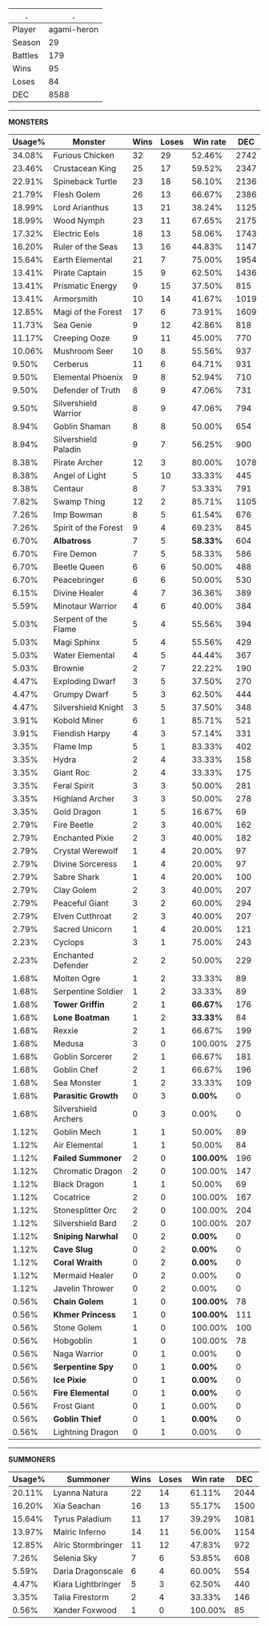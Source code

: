 .|.
|-|-
Player|agami-heron
Season|29
Battles|179
Wins|95
Loses|84
DEC|8588

---
**MONSTERS**

Usage%|Monster|Wins|Loses|Win rate|DEC|
-|-|-|-|-|-|
34.08%|Furious Chicken|32|29|52.46%|2742|
23.46%|Crustacean King|25|17|59.52%|2347|
22.91%|Spineback Turtle|23|18|56.10%|2136|
21.79%|Flesh Golem|26|13|66.67%|2386|
18.99%|Lord Arianthus|13|21|38.24%|1125|
18.99%|Wood Nymph|23|11|67.65%|2175|
17.32%|Electric Eels|18|13|58.06%|1743|
16.20%|Ruler of the Seas|13|16|44.83%|1147|
15.64%|Earth Elemental|21|7|75.00%|1954|
13.41%|Pirate Captain|15|9|62.50%|1436|
13.41%|Prismatic Energy|9|15|37.50%|815|
13.41%|Armorsmith|10|14|41.67%|1019|
12.85%|Magi of the Forest|17|6|73.91%|1609|
11.73%|Sea Genie|9|12|42.86%|818|
11.17%|Creeping Ooze|9|11|45.00%|770|
10.06%|Mushroom Seer|10|8|55.56%|937|
9.50%|Cerberus|11|6|64.71%|931|
9.50%|Elemental Phoenix|9|8|52.94%|710|
9.50%|Defender of Truth|8|9|47.06%|731|
9.50%|Silvershield Warrior|8|9|47.06%|794|
8.94%|Goblin Shaman|8|8|50.00%|654|
8.94%|Silvershield Paladin|9|7|56.25%|900|
8.38%|Pirate Archer|12|3|80.00%|1078|
8.38%|Angel of Light|5|10|33.33%|445|
8.38%|Centaur|8|7|53.33%|791|
7.82%|Swamp Thing|12|2|85.71%|1105|
7.26%|Imp Bowman|8|5|61.54%|676|
7.26%|Spirit of the Forest|9|4|69.23%|845|
6.70%|**Albatross**|7|5|**58.33%**|604|
6.70%|Fire Demon|7|5|58.33%|586|
6.70%|Beetle Queen|6|6|50.00%|488|
6.70%|Peacebringer|6|6|50.00%|530|
6.15%|Divine Healer|4|7|36.36%|389|
5.59%|Minotaur Warrior|4|6|40.00%|384|
5.03%|Serpent of the Flame|5|4|55.56%|394|
5.03%|Magi Sphinx|5|4|55.56%|429|
5.03%|Water Elemental|4|5|44.44%|367|
5.03%|Brownie|2|7|22.22%|190|
4.47%|Exploding Dwarf|3|5|37.50%|270|
4.47%|Grumpy Dwarf|5|3|62.50%|444|
4.47%|Silvershield Knight|3|5|37.50%|348|
3.91%|Kobold Miner|6|1|85.71%|521|
3.91%|Fiendish Harpy|4|3|57.14%|331|
3.35%|Flame Imp|5|1|83.33%|402|
3.35%|Hydra|2|4|33.33%|158|
3.35%|Giant Roc|2|4|33.33%|175|
3.35%|Feral Spirit|3|3|50.00%|281|
3.35%|Highland Archer|3|3|50.00%|278|
3.35%|Gold Dragon|1|5|16.67%|69|
2.79%|Fire Beetle|2|3|40.00%|162|
2.79%|Enchanted Pixie|2|3|40.00%|182|
2.79%|Crystal Werewolf|1|4|20.00%|97|
2.79%|Divine Sorceress|1|4|20.00%|97|
2.79%|Sabre Shark|1|4|20.00%|100|
2.79%|Clay Golem|2|3|40.00%|207|
2.79%|Peaceful Giant|3|2|60.00%|294|
2.79%|Elven Cutthroat|2|3|40.00%|207|
2.79%|Sacred Unicorn|1|4|20.00%|121|
2.23%|Cyclops|3|1|75.00%|243|
2.23%|Enchanted Defender|2|2|50.00%|229|
1.68%|Molten Ogre|1|2|33.33%|89|
1.68%|Serpentine Soldier|1|2|33.33%|89|
1.68%|**Tower Griffin**|2|1|**66.67%**|176|
1.68%|**Lone Boatman**|1|2|**33.33%**|84|
1.68%|Rexxie|2|1|66.67%|199|
1.68%|Medusa|3|0|100.00%|275|
1.68%|Goblin Sorcerer|2|1|66.67%|181|
1.68%|Goblin Chef|2|1|66.67%|196|
1.68%|Sea Monster|1|2|33.33%|109|
1.68%|**Parasitic Growth**|0|3|**0.00%**|0|
1.68%|Silvershield Archers|0|3|0.00%|0|
1.12%|Goblin Mech|1|1|50.00%|89|
1.12%|Air Elemental|1|1|50.00%|84|
1.12%|**Failed Summoner**|2|0|**100.00%**|196|
1.12%|Chromatic Dragon|2|0|100.00%|147|
1.12%|Black Dragon|1|1|50.00%|69|
1.12%|Cocatrice|2|0|100.00%|167|
1.12%|Stonesplitter Orc|2|0|100.00%|204|
1.12%|Silvershield Bard|2|0|100.00%|207|
1.12%|**Sniping Narwhal**|0|2|**0.00%**|0|
1.12%|**Cave Slug**|0|2|**0.00%**|0|
1.12%|**Coral Wraith**|0|2|**0.00%**|0|
1.12%|Mermaid Healer|0|2|0.00%|0|
1.12%|Javelin Thrower|0|2|0.00%|0|
0.56%|**Chain Golem**|1|0|**100.00%**|78|
0.56%|**Khmer Princess**|1|0|**100.00%**|111|
0.56%|Stone Golem|1|0|100.00%|100|
0.56%|Hobgoblin|1|0|100.00%|78|
0.56%|Naga Warrior|0|1|0.00%|0|
0.56%|**Serpentine Spy**|0|1|**0.00%**|0|
0.56%|**Ice Pixie**|0|1|**0.00%**|0|
0.56%|**Fire Elemental**|0|1|**0.00%**|0|
0.56%|Frost Giant|0|1|0.00%|0|
0.56%|**Goblin Thief**|0|1|**0.00%**|0|
0.56%|Lightning Dragon|0|1|0.00%|0|

---
**SUMMONERS**

Usage%|Summoner|Wins|Loses|Win rate|DEC|
-|-|-|-|-|-|
20.11%|Lyanna Natura|22|14|61.11%|2044|
16.20%|Xia Seachan|16|13|55.17%|1500|
15.64%|Tyrus Paladium|11|17|39.29%|1081|
13.97%|Malric Inferno|14|11|56.00%|1154|
12.85%|Alric Stormbringer|11|12|47.83%|972|
7.26%|Selenia Sky|7|6|53.85%|608|
5.59%|Daria Dragonscale|6|4|60.00%|554|
4.47%|Kiara Lightbringer|5|3|62.50%|440|
3.35%|Talia Firestorm|2|4|33.33%|146|
0.56%|Xander Foxwood|1|0|100.00%|85|
